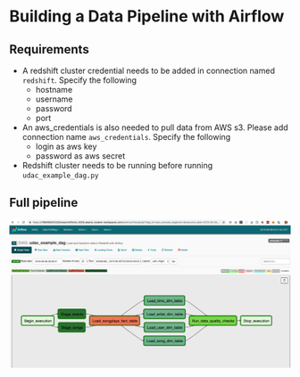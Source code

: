 # Building a Data Pipeline with Airflow

## Requirements
* A redshift cluster credential needs to be added in connection named `redshift`. Specify the following
    * hostname
    * username
    * password
    * port
* An aws_credentials is also needed to pull data from AWS s3. Please add connection name `aws_credentials`. Specify the following
    * login as aws key
    * password as aws secret
* Redshift cluster needs to be running before running `udac_example_dag.py`

## Full pipeline

![Airflow Pipeline](airflow_datapipeline_project.png?raw=true "Airflow")



